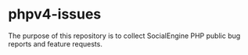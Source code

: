 # phpv4-issues
The purpose of this repository is to collect SocialEngine PHP public bug reports and feature requests.
